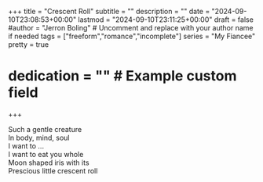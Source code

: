 +++
title = "Crescent Roll"
subtitle = ""
description = ""
date = "2024-09-10T23:08:53+00:00"
lastmod = "2024-09-10T23:11:25+00:00"
draft = false
#author = "Jerron Boling" # Uncomment and replace with your author name if needed
tags = ["freeform","romance","incomplete"]
series = "My Fiancee"
pretty = true
# dedication = "" # Example custom field
+++

Such a gentle creature   
In body, mind, soul   
I want to ...  
I want to eat you whole   
Moon shaped iris with its   
Prescious little crescent roll 


